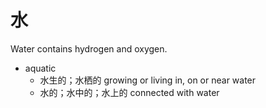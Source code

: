 # 水

Water contains hydrogen and oxygen.

- aquatic
  - 水生的；水栖的 growing or living in, on or near water
  - 水的；水中的；水上的 connected with water
